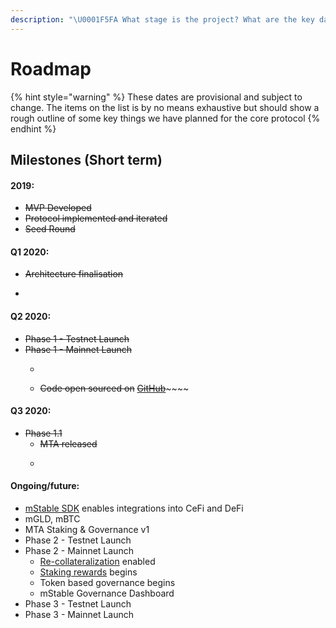```yaml
---
description: "\U0001F5FA️ What stage is the project? What are the key dates on the roadmap?"
---
```


# Roadmap

{% hint style="warning" %}
These dates are provisional and subject to change. The items on the list is by no means exhaustive but should show a rough outline of some key things we have planned for the core protocol
{% endhint %}

## Milestones \(Short term\)

#### 2019:

* ~~MVP Developed~~
* ~~Protocol implemented and iterated~~
* ~~Seed Round~~

#### Q1 2020:

* ~~Architecture finalisation~~
* ~~~~[~~Landing page~~](https://mstable.org) ~~and documentation launch~~

#### Q2 2020:

* ~~Phase 1 - Testnet Launch~~
* ~~Phase 1 - Mainnet Launch~~
  * ~~~~[~~mStable App~~](../mstable-assets/interfacing-with-mstable/app.md) ~~is released~~
  * ~~Code open sourced on~~ [~~GitHub~~](https://github.com/mstable)~~~~

#### Q3 2020:

* ~~Phase 1.1~~
  * ~~MTA released~~
  * ~~~~[~~Ecosystem rewards~~](../meta-rewards-1/introduction/ecosystem.md) ~~begin with EARN~~

#### Ongoing/future:

* [mStable SDK](../mstable-assets/interfacing-with-mstable/sdk.md) enables integrations into CeFi and DeFi
* mGLD, mBTC
* MTA Staking & Governance v1
* Phase 2 - Testnet Launch
* Phase 2 - Mainnet Launch
  * [Re-collateralization](../mstable-assets/functions/recollateralisation.md) enabled
  * [Staking rewards]() begins
  * Token based governance begins
  * mStable Governance Dashboard
* Phase 3 - Testnet Launch
* Phase 3 - Mainnet Launch




